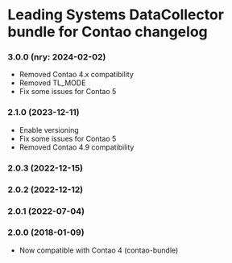 Leading Systems DataCollector bundle for Contao changelog
===========================================

### 3.0.0 (nry: 2024-02-02)
 * Removed Contao 4.x compatibility
 * Removed TL_MODE
 * Fix some issues for Contao 5

### 2.1.0 (2023-12-11)
 * Enable versioning
 * Fix some issues for Contao 5
 * Removed Contao 4.9 compatibility

### 2.0.3 (2022-12-15)

### 2.0.2 (2022-12-12)

### 2.0.1 (2022-07-04)

### 2.0.0 (2018-01-09)
 * Now compatible with Contao 4 (contao-bundle)